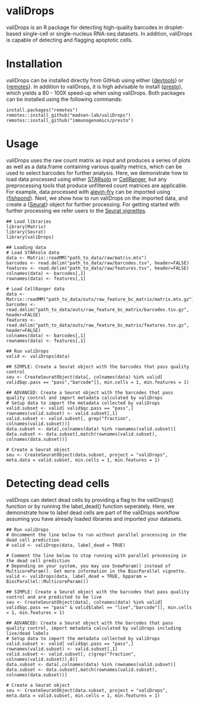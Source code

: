 # valiDrops

valiDrops is an R package for detecting high-quality barcodes in droplet-based single-cell or single-nucleus RNA-seq datasets. In addition, valiDrops is capable of detecting and flagging apoptotic cells.

# Installation

valiDrops can be installed directly from GitHub using either {[devtools](https://cran.r-project.org/web/packages/devtools/index.html)} or {[remotes](https://cran.r-project.org/web/packages/remotes/index.html)}. In addition to valiDrops, it is high advisable to install {[presto](https://github.com/immunogenomics/presto)}, which yields a 80 - 100X speed-up when using valiDrops. Both packages can be installed using the following commands:

```{r}
install.packages("remotes")
remotes::install_github("madsen-lab/valiDrops")
remotes::install_github("immunogenomics/presto")
```

# Usage

valiDrops uses the raw count matrix as input and produces a series of plots as well as a data.frame containing various quality metrics, which can be used to select barcodes for further analysis. Here, we demonstrate how to load data processed using either [STARsolo](https://github.com/alexdobin/STAR) or [CellRanger](https://support.10xgenomics.com/single-cell-gene-expression/software/overview/welcome), but any preprocessing tools that produce unfiltered count matrices are applicable. For example, data processed with [alevin-fry](https://github.com/COMBINE-lab/alevin-fry) can be imported using {[fishpond](https://bioconductor.org/packages/release/bioc/html/fishpond.html)}. Next, we show how to run valiDrops on the imported data, and create a {[Seurat](https://cran.r-project.org/web/packages/Seurat/index.html)} object for further processing. For getting started with further processing we refer users to the [Seurat vignettes](https://satijalab.org/seurat/). 

```{r}
## Load libraries
library(Matrix)
library(Seurat)
library(valiDrops)

## Loading data
# Load STARsolo data
data <- Matrix::readMM("path_to_data/raw/matrix.mtx")
barcodes <- read.delim("path_to_data/raw/barcodes.tsv", header=FALSE)
features <- read.delim("path_to_data/raw/features.tsv", header=FALSE)
colnames(data) <- barcodes[,1]
rownames(data) <- features[,1]

# Load CellRanger data
data <- Matrix::readMM("path_to_data/outs/raw_feature_bc_matrix/matrix.mtx.gz")
barcodes <- read.delim("path_to_data/outs/raw_feature_bc_matrix/barcodes.tsv.gz", header=FALSE)
features <- read.delim("path_to_data/outs/raw_feature_bc_matrix/features.tsv.gz", header=FALSE)
colnames(data) <- barcodes[,1]
rownames(data) <- features[,1]

## Run valiDrops
valid <- valiDrops(data)

## SIMPLE: Create a Seurat object with the barcodes that pass quality control
seu <- CreateSeuratObject(data[, colnames(data) %in% valid[ valid$qc.pass == "pass","barcode"]], min.cells = 1, min.features = 1)

## ADVANCED: Create a Seurat object with the barcodes that pass quality control and import metadata calculated by valiDrops
# Setup data to import the metadata collected by valiDrops
valid.subset <- valid[ valid$qc.pass == "pass",]
rownames(valid.subset) <- valid.subset[,1]
valid.subset <- valid.subset[, grep("fraction", colnames(valid.subset))]
data.subset <- data[,colnames(data) %in% rownames(valid.subset)]
data.subset <- data.subset[,match(rownames(valid.subset), colnames(data.subset))]

# Create a Seurat object
seu <- CreateSeuratObject(data.subset, project = "valiDrops", meta.data = valid.subset, min.cells = 1, min.features = 1)
```

# Detecting dead cells

valiDrops can detect dead cells by providing a flag to the valiDrops() function or by running the label_dead() function seperately. Here, we demonstrate how to label dead cells are part of the valiDrops workflow assuming you have already loaded libraries and imported your datasets.

```{r}
## Run valiDrops
# Uncomment the line below to run without parallel processing in the dead cell prediction 
# valid <- valiDrops(data, label_dead = TRUE)

# Comment the line below to stop running with parallel processing in the dead cell prediction
# Depending on your system, you may use SnowParam() instead of MulticoreParam(). Get more information in the BiocParallel vignette.
valid <- valiDrops(data, label_dead = TRUE, bpparam = BiocParallel::MulticoreParam())

## SIMPLE: Create a Seurat object with the barcodes that pass quality control and are predicted to be live
seu <- CreateSeuratObject(data[, colnames(data) %in% valid[ valid$qc.pass == "pass" & valid$label == "live","barcode"]], min.cells = 1, min.features = 1)

## ADVANCED: Create a Seurat object with the barcodes that pass quality control, import metadata calculated by valiDrops including live/dead labels
# Setup data to import the metadata collected by valiDrops
valid.subset <- valid[ valid$qc.pass == "pass",]
rownames(valid.subset) <- valid.subset[,1]
valid.subset <- valid.subset[, c(grep("fraction", colnames(valid.subset)),8)]
data.subset <- data[,colnames(data) %in% rownames(valid.subset)]
data.subset <- data.subset[,match(rownames(valid.subset), colnames(data.subset))]

# Create a Seurat object
seu <- CreateSeuratObject(data.subset, project = "valiDrops", meta.data = valid.subset, min.cells = 1, min.features = 1)
```

